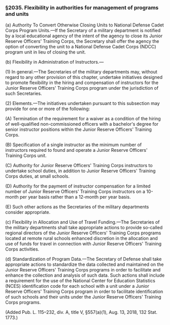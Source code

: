 ### §2035. Flexibility in authorities for management of programs and units ###

(a) Authority To Convert Otherwise Closing Units to National Defense Cadet Corps Program Units.—If the Secretary of a military department is notified by a local educational agency of the intent of the agency to close its Junior Reserve Officers' Training Corps, the Secretary shall offer the agency the option of converting the unit to a National Defense Cadet Corps (NDCC) program unit in lieu of closing the unit.

(b) Flexibility in Administration of Instructors.—

(1) In general.—The Secretaries of the military departments may, without regard to any other provision of this chapter, undertake initiatives designed to promote flexibility in the hiring and compensation of instructors for the Junior Reserve Officers' Training Corps program under the jurisdiction of such Secretaries.

(2) Elements.—The initiatives undertaken pursuant to this subsection may provide for one or more of the following:

(A) Termination of the requirement for a waiver as a condition of the hiring of well-qualified non-commissioned officers with a bachelor's degree for senior instructor positions within the Junior Reserve Officers' Training Corps.

(B) Specification of a single instructor as the minimum number of instructors required to found and operate a Junior Reserve Officers' Training Corps unit.

(C) Authority for Junior Reserve Officers' Training Corps instructors to undertake school duties, in addition to Junior Reserve Officers' Training Corps duties, at small schools.

(D) Authority for the payment of instructor compensation for a limited number of Junior Reserve Officers' Training Corps instructors on a 10-month per year basis rather than a 12-month per year basis.

(E) Such other actions as the Secretaries of the military departments consider appropriate.

(c) Flexibility in Allocation and Use of Travel Funding.—The Secretaries of the military departments shall take appropriate actions to provide so-called regional directors of the Junior Reserve Officers' Training Corps programs located at remote rural schools enhanced discretion in the allocation and use of funds for travel in connection with Junior Reserve Officers' Training Corps activities.

(d) Standardization of Program Data.—The Secretary of Defense shall take appropriate actions to standardize the data collected and maintained on the Junior Reserve Officers' Training Corps programs in order to facilitate and enhance the collection and analysis of such data. Such actions shall include a requirement for the use of the National Center for Education Statistics (NCES) identification code for each school with a unit under a Junior Reserve Officers' Training Corps program in order to facilitate identification of such schools and their units under the Junior Reserve Officers' Training Corps programs.

(Added Pub. L. 115–232, div. A, title V, §557(a)(1), Aug. 13, 2018, 132 Stat. 1773.)